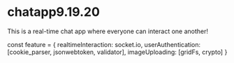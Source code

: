 # chatapp9.19.20

 This is a real-time chat app where everyone can interact one another!
 
 const feature = {
  realtimeInteraction: socket.io,
  userAuthentication: [cookie_parser, jsonwebtoken, validator],
  imageUploading: [gridFs, crypto]
 }
  
